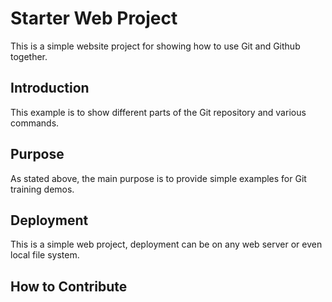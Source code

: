 # Starter Web Project

This is a simple website project for showing how to use Git and Github together.

## Introduction 

This example is to show different parts of the Git repository and various commands.

## Purpose

As stated above, the main purpose is to provide simple examples for Git training demos.

## Deployment

This is a simple web project, deployment can be on any web server or even local file system.

## How to Contribute